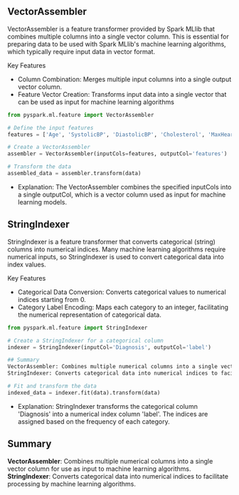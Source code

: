 ## VectorAssembler
VectorAssembler is a feature transformer provided by Spark MLlib that combines multiple columns into a single vector column. This is essential for preparing data to be used with Spark MLlib's machine learning algorithms, which typically require input data in vector format.

Key Features
- Column Combination: Merges multiple input columns into a single output vector column.
- Feature Vector Creation: Transforms input data into a single vector that can be used as input for machine learning algorithms
```python
from pyspark.ml.feature import VectorAssembler

# Define the input features
features = ['Age', 'SystolicBP', 'DiastolicBP', 'Cholesterol', 'MaxHeartRate']

# Create a VectorAssembler
assembler = VectorAssembler(inputCols=features, outputCol='features')

# Transform the data
assembled_data = assembler.transform(data)

```
- Explanation: The VectorAssembler combines the specified inputCols into a single outputCol, which is a vector column used as input for machine learning models.

## StringIndexer
StringIndexer is a feature transformer that converts categorical (string) columns into numerical indices. Many machine learning algorithms require numerical inputs, so StringIndexer is used to convert categorical data into index values.

Key Features
- Categorical Data Conversion: Converts categorical values to numerical indices starting from 0.
- Category Label Encoding: Maps each category to an integer, facilitating the numerical representation of categorical data.
```python
from pyspark.ml.feature import StringIndexer

# Create a StringIndexer for a categorical column
indexer = StringIndexer(inputCol='Diagnosis', outputCol='label')

## Summary
VectorAssembler: Combines multiple numerical columns into a single vector column for use as input to machine learning algorithms.
StringIndexer: Converts categorical data into numerical indices to facilitate processing by machine learning algorithms.

# Fit and transform the data
indexed_data = indexer.fit(data).transform(data)
```
- Explanation: StringIndexer transforms the categorical column 'Diagnosis' into a numerical index column 'label'. The indices are assigned based on the frequency of each category.

## Summary
**VectorAssembler**: Combines multiple numerical columns into a single vector column for use as input to machine learning algorithms.
**StringIndexer**: Converts categorical data into numerical indices to facilitate processing by machine learning algorithms.
